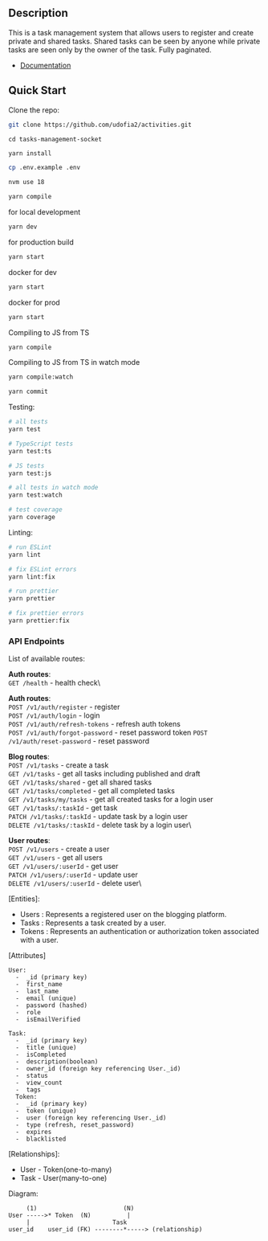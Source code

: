 ## Description
This is a task management system that allows users to register and create private and shared tasks. Shared tasks can be seen by anyone while private tasks are seen only by the owner of the task. Fully paginated.

- [Documentation](https://activities-csay.onrender.com/v1/doc)

## Quick Start

Clone the repo:

```bash
git clone https://github.com/udofia2/activities.git
```
```
cd tasks-management-socket
```

```bash
yarn install
```

```bash
cp .env.example .env
```

```bash
nvm use 18
```

```bash
yarn compile
```
for local development
```bash
yarn dev
```
for production build
```bash
yarn start
```

docker for dev
```bash
yarn start

```
docker for prod
```bash
yarn start
```
Compiling to JS from TS

```bash
yarn compile
```

Compiling to JS from TS in watch mode

```bash
yarn compile:watch
```

```bash
yarn commit
```

Testing:

```bash
# all tests
yarn test

# TypeScript tests
yarn test:ts

# JS tests
yarn test:js

# all tests in watch mode
yarn test:watch

# test coverage
yarn coverage
```

Linting:

```bash
# run ESLint
yarn lint

# fix ESLint errors
yarn lint:fix

# run prettier
yarn prettier

# fix prettier errors
yarn prettier:fix
```

### API Endpoints

List of available routes:

**Auth routes**:\
`GET /health` - health check\

**Auth routes**:\
`POST /v1/auth/register` - register\
`POST /v1/auth/login` - login\
`POST /v1/auth/refresh-tokens` - refresh auth tokens\
`POST /v1/auth/forgot-password` - reset password token
`POST /v1/auth/reset-password` - reset password

**Blog routes**:\
`POST /v1/tasks` - create a task\
`GET /v1/tasks` - get all tasks including published and draft\
`GET /v1/tasks/shared` - get all shared tasks\
`GET /v1/tasks/completed` - get all completed tasks\
`GET /v1/tasks/my/tasks` - get all created tasks for a login user\
`GET /v1/tasks/:taskId` - get task\
`PATCH /v1/tasks/:taskId` - update task by a login user\
`DELETE /v1/tasks/:taskId` - delete task by a login user\

**User routes**:\
`POST /v1/users` - create a user\
`GET /v1/users` - get all users\
`GET /v1/users/:userId` - get user\
`PATCH /v1/users/:userId` - update user\
`DELETE /v1/users/:userId` - delete user\


[Entities]:
- Users : Represents a registered user on the blogging platform.
- Tasks : Represents a task created by a user.
- Tokens : Represents an authentication or authorization token associated with a user.

[Attributes]

    User:
      -  _id (primary key)
      -  first_name
      -  last_name
      -  email (unique)
      -  password (hashed)
      -  role
      -  isEmailVerified

    Task:
      -  _id (primary key)
      -  title (unique)
      -  isCompleted
      -  description(boolean)
      -  owner_id (foreign key referencing User._id)
      -  status
      -  view_count
      -  tags
      Token:
      -  _id (primary key)
      -  token (unique)
      -  user (foreign key referencing User._id)
      -  type (refresh, reset_password)
      -  expires
      -  blacklisted


[Relationships]:
- User - Token(one-to-many)
- Task - User(many-to-one)

Diagram:

         (1)                        (N)
    User ----->* Token  (N)          |
         |                       Task
    user_id    user_id (FK) --------*-----> (relationship)

